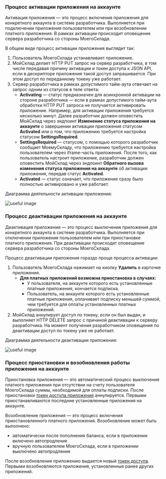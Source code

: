 ### Процесс активации приложения на аккаунте

Активация приложения — это процесс включения приложения для конкретного аккаунта в системе разработчика. Выполняется при подключении приложения пользователем или при возобновлении платного приложения. В рамках активации происходит оповещение сервера разработчика со стороны МоегоСклада.

В общем виде процесс активации приложения выглядит так:

1. Пользователь МоегоСклада устанавливает приложение. 
2. МойСклад делает HTTP PUT запрос на сервер разработчика, в том числе передавая причину активации и токен доступа к JSON API, если в дескрипторе приложения такой доступ запрашивается. При этом доступ по переданному токену уже работает.
3. Сервер разработчика в рамках допустимого тайм-аута отвечает на запрос одним из статусов в теле ответа:
    + **Activating** — статус предназначен для асинхронной активации на стороне разработчика — если в рамках 
    допустимого тайм-аута обработки HTTP PUT запроса не получается активировать приложение. Например, для активации 
    приложения требуется несколько минут. Далее разработчик должен оповестить МойСклад через эндпоинт **Изменение статуса приложения на аккаунте** о завершении активации приложения статусом **Activated** или о том, что 
    приложению требуется настройка статусом **SettingsRequired**.
    + **SettingsRequired** — статусом, с помощью которого разработчик сообщает МоемуСкладу, что приложению требуется настройка пользователем через iframe-часть приложения. После того, как пользователь настроит приложение, разработчик должен оповестить МойСклад через эндпоинт **Обратного вызова изменения статуса приложения на аккаунте** об активации приложения, передав статус **Activated**.
    + **Activated** — статус означает, что приложение сразу было полностью активировано и уже работает.

Диаграмма деятельности активации приложения:

![useful image](diag_activate.png)

### Процесс деактивации приложения на аккаунте

Деактивация приложения — это процесс выключения приложения для конкретного аккаунта в системе разработчика. Выполняется при отключении приложения пользователем или при приостановке платного приложения. При деактивации происходит оповещение сервера разработчика со стороны МоегоСклада.

Процесс деактивации приложения гораздо проще процесса активации:

1. Пользователь МоегоСклада нажимает на кнопку **Удалить** в карточке приложения.
    + **Для платных приложений возможна приостановка в случаях:** 
        + У пользователя, на аккаунте которого есть установленные платные приложения, кончается подписка.
        + Пользователь, на аккаунте которого есть установленные платные приложения, оплачивает подписку меньшей суммой, чем требуется для оплаты установленных платных приложений.        
2. МойСклад аннулирует доступ по токену, если он был выдан, и выполняет HTTP DELETE запрос с причиной деактивации к серверу разработчика. На момент получения разработчиком оповещения по деактивации доступ по токену уже не работает.

Диаграмма деятельности деактивации приложения:

![useful image](diag_deactivate.png)

### Процесс приостановки и возобновления работы приложения на аккаунте

Приостановка приложения — это автоматический процесс выключения платного приложения при отсутствии на счету пользователя
МоегоСклада суммы, необходимой для оплаты подписки. После
приостановки [токен доступа приложения](#dostup-po-tokenu-k-json-api) аннулируется. Первыми приостанавливаются последние
установленные приложения на аккаунте.

Возобновление приложения — это процесс включения приостановленного платного приложения.
Возобновление может быть выполнено:

- автоматически после пополнения баланса, если в приложении включено автопродление
- вручную пользователем МоегоСклада, если в приложении выключено автопродление

После возобновления приложению выдается новый [токен доступа](#dostup-po-tokenu-k-json-api). Первыми возобновляются
приложения, установленные ранее других приложений.



